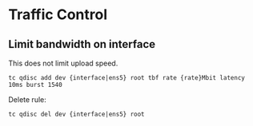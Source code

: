 # Traffic Control

## Limit bandwidth on interface

This does not limit upload speed.

```console
tc qdisc add dev {interface|ens5} root tbf rate {rate}Mbit latency 10ms burst 1540
```

Delete rule:

```console
tc qdisc del dev {interface|ens5} root
```
